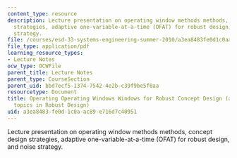 ```yaml
---
content_type: resource
description: Lecture presentation on operating window methods methods, concept design
  strategies, adaptive one-variable-at-a-time (OFAT) for robust design, and noise
  strategy.
file: /courses/esd-33-systems-engineering-summer-2010/a3ea8483fe0d1c0aac89e716d7c40951_MITESD_33SUM10_lec12.pdf
file_type: application/pdf
learning_resource_types:
- Lecture Notes
ocw_type: OCWFile
parent_title: Lecture Notes
parent_type: CourseSection
parent_uid: bbd7ecf5-1374-7542-4e2b-c39f9be5f0aa
resourcetype: Document
title: Operating Operating Windows Windows for Robust Concept Design (and other advanced
  topics in Robust Design)
uid: a3ea8483-fe0d-1c0a-ac89-e716d7c40951
---
```

Lecture presentation on operating window methods methods, concept design strategies, adaptive one-variable-at-a-time (OFAT) for robust design, and noise strategy.